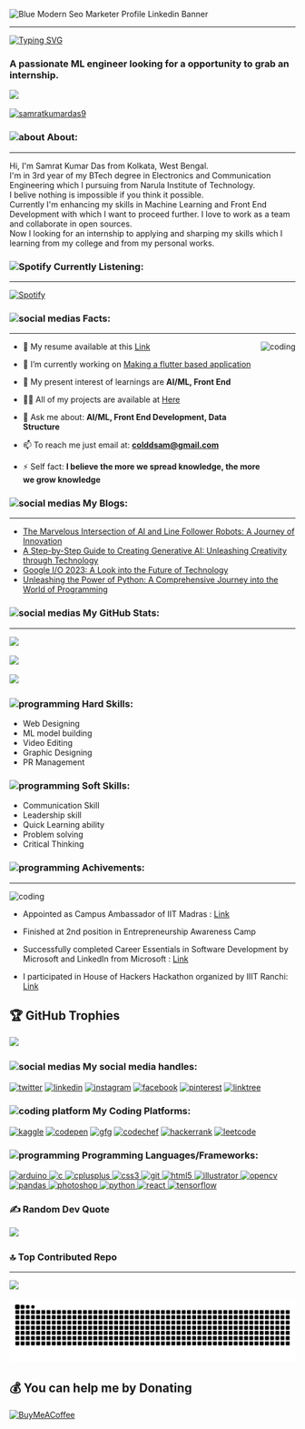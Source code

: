 ![Blue Modern Seo Marketer Profile Linkedin Banner](https://user-images.githubusercontent.com/90477654/213078928-5252e234-fd8c-4863-a98f-78d33339bcfc.png)

---
[![Typing SVG](https://readme-typing-svg.demolab.com?font=Roboto&weight=900&size=30&pause=1000&vCenter=true&width=435&lines=Hi+Developers+%F0%9F%A4%99;I+am+Samrat+Kumar+Das+%F0%9F%A4%98)](https://git.io/typing-svg)
 <h3 align="left">A passionate ML engineer looking for a opportunity to grab an internship.</h3>

[![](https://visitcount.itsvg.in/api?id=colddsam&icon=6&color=0)](https://visitcount.itsvg.in)<p align="left"> <a href="https://twitter.com/samratkumardas9" target="blank"><img src="https://img.shields.io/twitter/follow/samratkumardas9?logo=twitter&style=for-the-badge" alt="samratkumardas9" /></a> </p>

<h3><img src="https://cdn-icons-png.flaticon.com/512/9387/9387669.png" alt="about" width="18" height="18" /> About:</h3>

---
Hi, I'm Samrat Kumar Das from Kolkata, West Bengal.<br>
I'm in 3rd year of my BTech degree in Electronics and Communication Engineering which I pursuing from Narula Institute of Technology.<br>
I belive nothing is impossible if you think it possible.<br>
Currently I'm enhancing my skills in Machine Learning and Front End Development with which I want to proceed further. I love to work as a team and collaborate in open sources.<br>
Now I looking for an internship to applying and sharping my skills which I learning from my college and from my personal works.
</p>

<h3 align="left"><img src="https://cdn-icons-png.flaticon.com/512/2949/2949142.png" alt="Spotify" width="18" height="18" /> Currently Listening:</h3>

---

[![Spotify](https://novatorem-zeta-seven.vercel.app/api/spotify)](https://open.spotify.com/user/4uyys269cpo9e8ddgcc3kcxov)

<h3><img src="https://cdn-icons-png.flaticon.com/512/4108/4108210.png" alt="social medias" width="20" height="20"/> Facts: </h3>

---

</p>
<p align="left">
<img align="right" alt="coding" height="250" src="https://media1.giphy.com/media/qgQUggAC3Pfv687qPC/giphy.gif">
  
- 📃 My resume available at this [Link](https://drive.google.com/file/d/1PdT7z_OTmuz3gs02nRsrAx9_efc6rstA/view?usp=sharing)

- 🔭 I’m currently working on [Making a flutter based application](https://github.com/Sam00036/virtual-assistant.git)

- 🌱 My present interest of learnings are **AI/ML, Front End**

- 👨‍💻 All of my projects are available at [Here](https://linktr.ee/colddsam?utm_source=linktree_profile_share&ltsid=2cda3886-be78-4ccf-a16a-3ef6943e4525)

- 💬 Ask me about: **AI/ML, Front End Development, Data Structure**

- 📫 To reach me just email at: **colddsam@gmail.com**

- ⚡ Self fact: **I believe the more we spread knowledge, the more we grow knowledge**
</p>

<h3 align="left"><img src="https://cdn-icons-png.flaticon.com/128/6114/6114045.png" alt="social medias" width="18" height="18" /> My Blogs:</h3>

---

<!-- Latest-blog-post:START -->
- [The Marvelous Intersection of AI and Line Follower Robots: A Journey of Innovation](https://colddsam.medium.com/the-marvelous-intersection-of-ai-and-line-follower-robots-a-journey-of-innovation-81ebec47f4d6?source=rss-1f3fff14ffdd------2)
- [A Step-by-Step Guide to Creating Generative AI: Unleashing Creativity through Technology](https://colddsam.medium.com/a-step-by-step-guide-to-creating-generative-ai-unleashing-creativity-through-technology-6c5ed05cfbd4?source=rss-1f3fff14ffdd------2)
- [Google I/O 2023: A Look into the Future of Technology](https://colddsam.medium.com/google-i-o-2023-a-look-into-the-future-of-technology-65b7fc99e771?source=rss-1f3fff14ffdd------2)
- [Unleashing the Power of Python: A Comprehensive Journey into the World of Programming](https://colddsam.medium.com/unleashing-the-power-of-python-a-comprehensive-journey-into-the-world-of-programming-29d8bb255386?source=rss-1f3fff14ffdd------2)
<!-- Latest-blog-post:END -->

<h3 align="left"><img src="https://cdn-icons-png.flaticon.com/512/2041/2041643.png" alt="social medias" width="18" height="18" /> My GitHub Stats:</h3>

---

<p align="left">

![](https://github-readme-stats.vercel.app/api?username=colddsam&theme=radical&hide_border=false&include_all_commits=false&count_private=false)<br/>

![](https://github-readme-streak-stats.herokuapp.com/?user=colddsam&theme=radical&hide_border=false)<br/>

![](https://github-readme-stats.vercel.app/api/top-langs/?username=colddsam&theme=radical&hide_border=false&include_all_commits=false&count_private=false&layout=compact)


</p>
<h3 align="left"><img src="https://cdn-icons-png.flaticon.com/512/4413/4413543.png" alt="programming" width="18" height="18" /> Hard Skills:</h3>
<p>

- Web Designing
- ML model building
- Video Editing
- Graphic Designing
- PR Management

</p>
<h3 align="left"><img src="https://cdn-icons-png.flaticon.com/512/9192/9192463.png" alt="programming" width="18" height="18" /> Soft Skills:</h3>
<p>

- Communication Skill
- Leadership skill
- Quick Learning ability
- Problem solving
- Critical Thinking

</p>

<h3 align="left"><img src="https://cdn-icons-png.flaticon.com/512/3087/3087061.png" alt="programming" width="18" height="18" /> Achivements:</h3>
<p>

---

<img alt="coding" height="250" src="https://i.pinimg.com/originals/88/40/b8/8840b8d2c07bf805cdab22c0e4b54f59.gif">

- Appointed as Campus Ambassador of IIT Madras : [Link](https://www.linkedin.com/posts/samrat-kumar-das-176731171_iitmadras-ecell-campusambassador-activity-7005795807807303681-A0zo?utm_source=share&utm_medium=member_desktop)

- Finished at 2nd position in Entrepreneurship Awareness Camp

- Successfully completed Career Essentials in Software Development by Microsoft and LinkedIn from Microsoft : [Link](https://www.linkedin.com/posts/samrat-kumar-das-176731171_linkedinlearning-linkedin-microsoft-activity-7017184809009491969-BWMk?utm_source=share&utm_medium=member_desktop)

- I participated in House of Hackers Hackathon organized by IIIT Ranchi: [Link](https://www.linkedin.com/posts/colddsam_connections-houseofhackers-iiitranchi-activity-7064083462122594305-LUdj?utm_source=share&utm_medium=member_desktop)
</p>

## 🏆 GitHub Trophies
![](https://github-profile-trophy.vercel.app/?username=colddsam&theme=radical&no-frame=false&no-bg=false&margin-w=4)

<h3 align="left"><img src="https://cdn-icons-png.flaticon.com/512/9423/9423116.png" alt="social medias" width="18" height="18" /> My social media handles:</h3>
<p align="left">
<a href="https://twitter.com/samratkumardas9" target="blank"><img align="center" src="https://cdn-icons-png.flaticon.com/512/3670/3670127.png" alt="twitter" height="30"/></a>
<a href="https://www.linkedin.com/in/colddsam/" target="blank"><img align="center" src="https://cdn-icons-png.flaticon.com/512/2504/2504923.png" alt="linkedin" height="30" /></a>
<a href="https://www.instagram.com/colddsam/" target="blank"><img align="center" src="https://cdn-icons-png.flaticon.com/512/3670/3670125.png" alt="instagram" height="30" /></a>
<a href="https://www.facebook.com/colddsam/" target="blank"><img align="center" src="https://cdn-icons-png.flaticon.com/512/2504/2504903.png" alt="facebook" height="30" /></a>
<a href="https://in.pinterest.com/colddsam/" target="blank"><img align="center" src="https://cdn-icons-png.flaticon.com/512/2504/2504932.png" alt="pinterest" height="30" /></a>
<a href="https://linktr.ee/colddsam?utm_source=linktree_profile_share&ltsid=ca51522f-66e1-4539-ba3b-4cd81c03b5b9" target="blank"><img align="center" src="https://cdn.dribbble.com/userupload/3007782/file/original-8f257cba713a7493c7fb30c5cbcb9e45.png?resize=1600x1200" alt="linktree" height="30" /></a>
</p>

<h3 align="left"><img src="https://cdn-icons-png.flaticon.com/512/8365/8365217.png" alt="coding platform" width="18" height="18" /> My Coding Platforms:</h3>
<p align="left">
<a href="https://www.kaggle.com/samratkumardas" target="blank"><img align="center" src="https://miro.medium.com/max/650/1*DmQ_eaZK0ZVwuthX4MQyBQ.png" alt="kaggle" height="30" /></a>
<a href="https://codepen.io/Sam00036" target="blank"><img align="center" src="https://cdn-icons-png.flaticon.com/512/1377/1377243.png" alt="codepen" height="30" /></a>
<a href="https://auth.geeksforgeeks.org/user/colddsam/practice/" target="blank"><img align="center" src="https://repository-images.githubusercontent.com/389729275/371ba38b-8a03-4bff-916c-c3fa5396ceda" alt="gfg" height="30" /></a>
<a href="https://www.codechef.com/users/samrat036" target="blank"><img align="center" src="https://static.startuptalky.com/2021/04/codechef-logo-startuptalky.jpg" alt="codechef" height="30" /></a>
<a href="https://www.hackerrank.com/dassamratkumar71" target="blank"><img align="center" src="https://upload.wikimedia.org/wikipedia/commons/4/40/HackerRank_Icon-1000px.png" alt="hackerrank" height="30" /></a>
<a href="https://leetcode.com/colddsam/" target="blank"><img align="center" src="https://leetcode.com/static/images/LeetCode_Sharing.png" alt="leetcode" height="30" /></a>
</p>

<h3 align="left"><img src="https://cdn-icons-png.flaticon.com/512/6062/6062646.png" alt="programming" width="18" height="18" /> Programming Languages/Frameworks:</h3>
<p align="left"> 
<a href="https://www.arduino.cc/" target="_blank" rel="noreferrer"> <img src="https://content.arduino.cc/assets/arduino_logo_1200x630-01.png" alt="arduino" height="30"/> </a> 
<a href="https://www.cprogramming.com/" target="_blank" rel="noreferrer"> <img src="https://cdn-icons-png.flaticon.com/512/3665/3665923.png" alt="c" height="30"/> </a> 
<a href="https://www.w3schools.com/cpp/" target="_blank" rel="noreferrer"> <img src="https://cdn-icons-png.flaticon.com/512/6132/6132222.png" alt="cplusplus" height="30"/> </a> 
<a href="https://www.w3schools.com/css/" target="_blank" rel="noreferrer"> <img src="https://cdn-icons-png.flaticon.com/512/919/919826.png" alt="css3" height="30"/> </a> 
<a href="https://git-scm.com/" target="_blank" rel="noreferrer"> <img src="https://cdn-icons-png.flaticon.com/512/6577/6577287.png" alt="git" height="30"/> </a> 
<a href="https://www.w3.org/html/" target="_blank" rel="noreferrer"> <img src="https://cdn-icons-png.flaticon.com/512/5968/5968267.png" alt="html5" height="30"/> </a> 
<a href="https://www.adobe.com/in/products/illustrator.html" target="_blank" rel="noreferrer"> <img src="https://cdn-icons-png.flaticon.com/512/5968/5968472.png" alt="illustrator" height="30"/> </a> 
<a href="https://opencv.org/" target="_blank" rel="noreferrer"> <img src="https://3.bp.blogspot.com/-yvrV6MUueGg/ToICp0YIDPI/AAAAAAAAADg/SYKg4dWpyC43AAfrDwBTR0VYmYT0QshEgCPcBGAYYCw/s1600/OpenCV_Logo.png" alt="opencv" height="30"/> </a> 
<a href="https://pandas.pydata.org/" target="_blank" rel="noreferrer"> <img src="https://www.datocms-assets.com/14946/1628604937-pandas.png?auto=format&corner-radius=16&fit=crop&h=312&mask=corners&q=45&w=568" alt="pandas" height="30"/> </a> 
<a href="https://www.photoshop.com/en" target="_blank" rel="noreferrer"> <img src="https://cdn-icons-png.flaticon.com/512/5968/5968520.png" alt="photoshop" height="30"/> </a> 
<a href="https://www.python.org" target="_blank" rel="noreferrer"> <img src="https://cdn-icons-png.flaticon.com/512/5968/5968350.png" alt="python" height="30"/> </a> 
<a href="https://reactjs.org/" target="_blank" rel="noreferrer"> <img src="https://www.webrexstudio.com/wp-content/uploads/2019/05/react-js-image.png" alt="react" height="30"/> </a> 
<a href="https://www.tensorflow.org" target="_blank" rel="noreferrer"> <img src="https://www.vectorlogo.zone/logos/tensorflow/tensorflow-ar21.png" alt="tensorflow" height="30"/> </a> 
</p>

### ✍️ Random Dev Quote
![](https://quotes-github-readme.vercel.app/api?type=horizontal&theme=radical)

### 🔝 Top Contributed Repo

---

![](https://github-contributor-stats.vercel.app/api?username=colddsam&limit=5&theme=radical&combine_all_yearly_contributions=true)

![snake gif](https://github.com/colddsam/colddsam/blob/output/github-contribution-grid-snake.svg)

  ## 💰 You can help me by Donating
  [![BuyMeACoffee](https://img.shields.io/badge/Buy%20Me%20a%20Coffee-ffdd00?style=for-the-badge&logo=buy-me-a-coffee&logoColor=black)](https://buymeacoffee.com/buymeacoffee.com/colddsam) 
